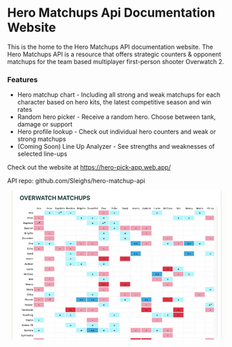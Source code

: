 # Hero Matchups Api Documentation Website

This is the home to the Hero Matchups API documentation website. The Hero Matchups API is a resource that offers strategic counters & opponent matchups for the team based multiplayer first-person shooter Overwatch 2. 

### Features
* Hero matchup chart - Including all strong and weak matchups for each character based on hero kits, the latest competitive season and win rates 
* Random hero picker - Receive a random hero. Choose between tank, damage or support 
* Hero profile lookup - Check out individual hero counters and weak or strong matchups
* (Coming Soon) Line Up Analyzer - See strengths and weaknesses of selected line-ups 

Check out the website at https://hero-pick-app.web.app/

API repo: github.com/Sleighs/hero-matchup-api

![](client/public/heromatchups-screenshot02.png)
